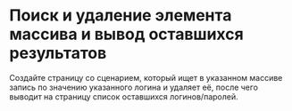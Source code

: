 # Поиск и удаление элемента массива и вывод оставшихся результатов

Создайте страницу со сценарием, который ищет в указанном массиве запись по значению указанного логина и удаляет её, после чего выводит на страницу список оставшихся логинов/паролей.